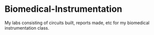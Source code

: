 # Biomedical-Instrumentation
My labs consisting of circuits built, reports made, etc for my biomedical instrumentation class.
